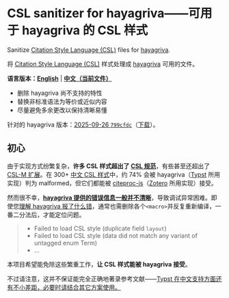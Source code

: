 # CSL sanitizer for hayagriva——可用于 hayagriva 的 CSL 样式

Sanitize [Citation Style Language (CSL)](https://citationstyles.org) files for [hayagriva](https://github.com/typst/hayagriva).

将 [Citation Style Language (CSL)](https://citationstyles.org) 样式处理成 [hayagriva](https://github.com/typst/hayagriva) 可用的文件。

**语言版本：[English](./README.en.md)** | **[中文（当前文件）](./README.md)**

<!-- included by main.py: start -->

- 删除 hayagriva 尚不支持的特性
- 替换非标准语法为等价或近似内容
- 尽量避免多余更改以保持清晰易懂

针对的 hayagriva 版本：[2025-09-26 `799cfdc`](https://github.com/typst/hayagriva/tree/799cfdc)（[下载](https://github.com/typst-community/dev-builds/releases/tag/hayagriva-main.2025-09-26.799cfdc)）。

## 初心

由于实现方式纷繁复杂，**许多 CSL 样式超出了 [CSL 规范](https://docs.citationstyles.org/en/stable/specification.html)**，有些甚至还超出了 [CSL-M 扩展](https://citeproc-js.readthedocs.io/en/latest/csl-m/)。在 300+ [中文 CSL 样式](https://zotero-chinese.com/styles/)中，约 74% 会被 hayagriva（[Typst](https://typst.app/home) 所用实现）判为 malformed，但它们都能被 [citeproc-js](https://citeproc-js.readthedocs.io/en/latest/)（[Zotero](https://www.zotero.org/) 所用实现）接受。

然而很不幸，**[hayagriva 提供的错误信息一般并不清晰](https://github.com/typst/hayagriva/issues/405)**，导致调试异常困难。即使您[理解 hayagriva 报了什么错](https://typst-doc-cn.github.io/guide/FAQ/bib-csl.html)，通常也需删除各个`<macro>`并反复重新编译，一番二分法后，才能定位问题。

> - Failed to load CSL style (duplicate field `layout`)
> - Failed to load CSL style (data did not match any variant of untagged enum Term)
> - …

本项目希望能免除这些繁重工作，**让 CSL 样式能被 hayagriva 接受**。

不过请注意，这并不保证能完全正确地著录参考文献——[Typst 在中文支持方面还有不小差距，必要时请结合其它方案使用。](https://typst-doc-cn.github.io/clreq/#x7-bibliography)

<!-- included by main.py: end -->
